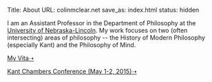Title: About
URL: colinmclear.net
save_as: index.html
status: hidden

I am an Assistant Professor in the Department of Philosophy at
the [University of Nebraska-Lincoln](http://www.unl.edu/philosophy/). 
My work focuses on two (often intersecting) areas of philosophy -- the
History of Modern Philosophy (especially Kant) and the Philosophy of
Mind.


[My Vita➝](|filename|/pdfs/McLearCV.pdf)

[Kant Chambers Conference (May 1-2, 2015)➝](http://colinmclear.net/chambers-conference)



